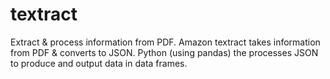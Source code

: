 # textract
Extract & process information from PDF.
Amazon textract takes information from PDF & converts to JSON. Python (using pandas) the processes JSON to produce and output data in data frames.
